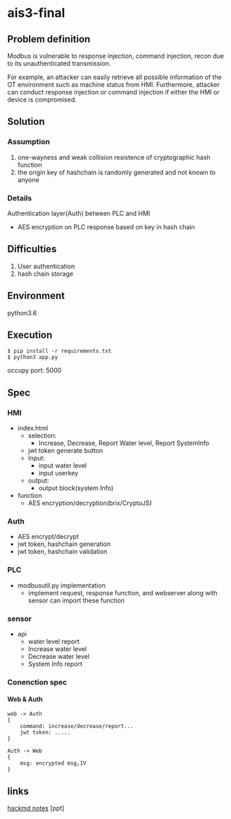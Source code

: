 # ais3-final

## Problem definition

Modbus is vulnerable to response injection, command injection, recon due to its unauthenticated transmission.

For example, an attacker can easily retrieve all possible information of the OT environment such as machine status from HMI. Furthermore, attacker can conduct response injection or command injection if either the HMI or device is compromised.

## Solution

### Assumption

1. one-wayness and weak collision resistence of cryptographic hash function
2. the origin key of hashchain is randomly generated and not known to anyone

### Details

Authentication layer(Auth) between PLC and HMI

- AES encryption on PLC response based on key in hash chain

## Difficulties

1. User authentication
2. hash chain storage

## Environment

python3.6

## Execution

```
$ pip install -r requirements.txt
$ python3 app.py
```
occupy port: 5000

## Spec

### HMI

- index.html
	- selection: 
		- Increase, Decrease, Report Water level, Report SystemInfo
	- jwt token generate button
	- Input:
		- input water level
		- input userkey
	- output:
		- output block(system Info)
- function
	- AES encryption/decryption(brix/CryptoJS)

### Auth

- AES encrypt/decrypt
- jwt token, hashchain generation
- jwt token, hashchain validation

### PLC

- modbusutil.py implementation
	- implement request, response function, and webserver along with sensor can import these function

### sensor

- api
	- water level report
	- Increase water level
	- Decrease water level
	- System Info report

### Conenction spec

#### Web & Auth

```
web -> Auth
{
	command: increase/decrease/report...
	jwt token: .....
}

Auth -> Web
{
	msg: encrypted msg,IV
}

```

## links

[hackmd notes](https://hackmd.io/d_7YG7d2Tl6sjiXiLwNESQ)
[ppt]
